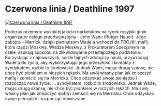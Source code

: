 Czerwona linia / Deathline 1997 
=============
[![Czerwona linia / Deathline 1997 ](http://vidos.pl/images/player.gif)](http://vidos.pl/czerwona-linia-deathline-1997)

 Podczas przemytu wysokiej jakości narkotyków na rynek rosyjski ginie organizator całego przedsięwzięcia - John Wade (Rutger Hauer). Jego zabójca - Merrick, dzięki pieniądzom Wade'a wchodzi do TROJKI, mafii, która rządzi Moskwą. Władze Moskwy, z Prokuratorem Specjalnym na czele, szukają sposobu na zlikwidowanie przestępczego podziemia. Korzystając z najnowszych, ściśle tajnych zdobyczy nauki, przywracają Wade'a do życia, aby wykorzystując jego przeszłość i kontakty z syndykatem, rozbić to środowisko. Jednak Wade, mając drugą szansę, nie chce być pionkiem w niczyich rękach. Ma swój własny plan jak zniszczyć mafię i zemścić się na Merricku. Chce odzyskać swoje pieniądze i rozpocząć nowe życie.   ... syndykatem, rozbić to środowisko. Jednak Wade, mając drugą szansę, nie chce być pionkiem w niczyich rękach. Ma swój własny plan jak zniszczyć mafię i zemścić się na Merricku. Chce odzyskać swoje pieniądze i rozpocząć nowe życie.

